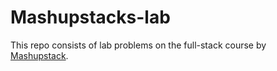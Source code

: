 # Mashupstacks-lab

This repo consists of lab problems on the full-stack course by [Mashupstack](https://www.mashupstack.com/).
